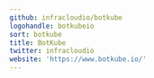 ```yaml
---
github: infracloudio/botkube
logohandle: botkubeio
sort: botkube
title: BotKube
twitter: infracloudio
website: 'https://www.botkube.io/'
---
```

